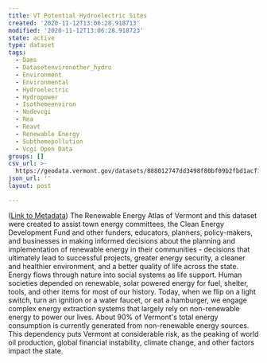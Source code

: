```yaml
---
title: VT Potential Hydroelectric Sites
created: '2020-11-12T13:06:28.918713'
modified: '2020-11-12T13:06:28.918723'
state: active
type: dataset
tags:
  - Dams
  - Datasetenvironother_hydro
  - Environment
  - Environmental
  - Hydroelectric
  - Hydropower
  - Isothemeenviron
  - Nodevcgi
  - Rea
  - Reavt
  - Renewable Energy
  - Subthemepollution
  - Vcgi Open Data
groups: []
csv_url: >-
  https://geodata.vermont.gov/datasets/888012747dd3498f80bf09b2fbd1acf1_24.csv?outSR=%7B%22latestWkid%22%3A32145%2C%22wkid%22%3A32145%7D
json_url: ''
layout: post

---
```

(<a href='http://maps.vcgi.vermont.gov/gisdata/metadata/EnvironOther_HYDRO.htm' target='_blank'>Link to Metadata</a>) The Renewable Energy Atlas of Vermont and this dataset were created to assist town energy committees, the Clean Energy Development Fund and other funders, educators, planners, policy-makers, and businesses in making informed decisions about the planning and implementation of renewable energy in their communities - decisions that ultimately lead to successful projects, greater energy security, a cleaner and healthier environment, and a better quality of life across the state. Energy flows through nature into social systems as life support. Human societies depended on renewable, solar powered energy for fuel, shelter, tools, and other items for most of our history. Today, when we flip on a light switch, turn an ignition or a water faucet, or eat a hamburger, we engage complex energy extraction systems that largely rely on non-renewable energy to power our lives. About 90% of Vermont's total energy consumption is currently generated from non-renewable energy sources. This dependency puts Vermont at considerable risk, as the peaking of world oil production, global financial instability, climate change, and other factors impact the state.
